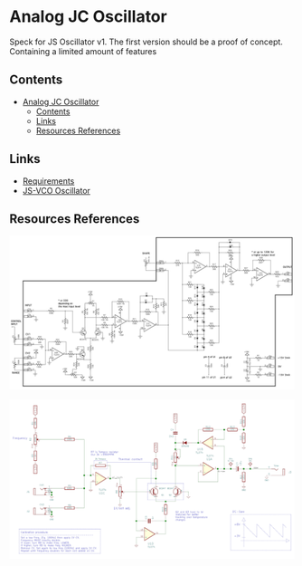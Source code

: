 
# Analog JC Oscillator

Speck for JS Oscillator v1. The first version should be  a proof of concept. Containing a limited amount of features

## Contents

- [Analog JC Oscillator](#analog-jc-oscillator)
  - [Contents](#contents)
  - [Links](#links)
  - [Resources References](#resources-references)

## Links

- [Requirements](./JS-VCO-Requirements.md)
- [JS-VCO Oscillator](./JS-VCO-Oscillator.md)

<!-- ## About -->

<!-- TODO -->
## Resources References

![JHWavefolder-sch](/resources/JHWavefolder-sch.gif)

![ref2012021](/resources/simple-saw-vco.png)


<!-- # Build Guide -->

<!-- TODO -->